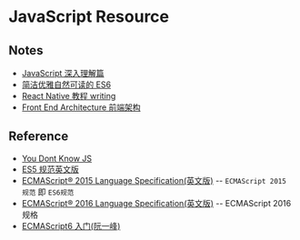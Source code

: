 
# JavaScript Resource

## Notes
- [JavaScript 深入理解篇](https://github.com/felix-cao/Blog/blob/master/JavaScript.md)
- [简洁优雅自然可读的 ES6](https://github.com/felix-cao/Blog/blob/master/ES6.md)
- [React Native 教程 writing](https://github.com/felix-cao/Blog/blob/master/react-native-tutorial.md)
- [Front End Architecture 前端架构](https://github.com/felix-cao/Blog/blob/master/architecture-front-end.md)
## Reference
- [You Dont Know JS](https://github.com/getify/You-Dont-Know-JS)
- [ES5 规范英文版](https://262.ecma-international.org/5.1/)
- [ECMAScript® 2015 Language Specification(英文版)](https://262.ecma-international.org/6.0/) -- `ECMAScript 2015 规范` 即 `ES6规范`
- [ECMAScript® 2016 Language Specification(英文版)](https://262.ecma-international.org/7.0/) -- ECMAScript 2016 规格
- [ECMAScript6 入门(阮一峰)](https://es6.ruanyifeng.com/#README)
